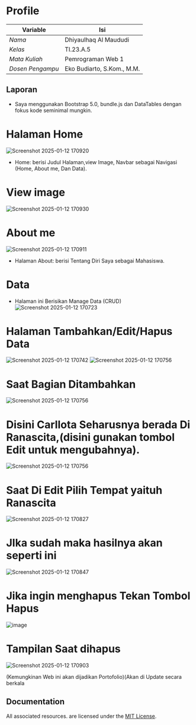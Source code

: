# Profile
| Variable         |             Isi            |
|------------------|----------------------------|
| *Nama*           |    Dhiyaulhaq Al Maududi   |
| *Kelas*          |          TI.23.A.5         |
| *Mata Kuliah*    |     Pemrograman Web 1      |
| *Dosen Pengampu* | Eko Budiarto, S.Kom., M.M. |

## Laporan 
- Saya menggunakan Bootstrap 5.0, bundle.js dan DataTables dengan fokus kode seminimal mungkin.

# Halaman Home
![Screenshot 2025-01-12 170920](https://github.com/user-attachments/assets/4b17876b-870a-4f85-9688-d5f4c4e94dab)
- Home: berisi Judul Halaman,view Image, Navbar sebagai Navigasi (Home, About me, Dan Data).

# View image
![Screenshot 2025-01-12 170930](https://github.com/user-attachments/assets/1095371c-2e58-42b9-97d3-46731a4e7dbd)

# About me
![Screenshot 2025-01-12 170911](https://github.com/user-attachments/assets/6a0ba58e-f85c-4f3d-add3-24236559eb3a)
- Halaman About: berisi Tentang Diri Saya sebagai Mahasiswa.

# Data
- Halaman ini Berisikan Manage Data (CRUD)
![Screenshot 2025-01-12 170723](https://github.com/user-attachments/assets/765e5bf1-1dd1-456b-afd9-8dcfd83363d4)

# Halaman Tambahkan/Edit/Hapus Data
![Screenshot 2025-01-12 170742](https://github.com/user-attachments/assets/7286386d-983b-408c-8258-64a928032680)
![Screenshot 2025-01-12 170756](https://github.com/user-attachments/assets/143faf4b-c215-4317-8079-b3c5e6a8e823)

# Saat Bagian Ditambahkan
![Screenshot 2025-01-12 170756](https://github.com/user-attachments/assets/5270cc1d-c9dc-4d09-b822-145149d0a92e)

# Disini Carllota Seharusnya berada Di Ranascita,(disini gunakan tombol Edit untuk mengubahnya).
![Screenshot 2025-01-12 170756](https://github.com/user-attachments/assets/038e1540-7cbf-4f31-a4b6-f161e9fe2cac)

# Saat Di Edit Pilih Tempat yaituh Ranascita 
![Screenshot 2025-01-12 170827](https://github.com/user-attachments/assets/8f17eb8c-9644-4787-87e2-4ad078140bc9)

# JIka sudah maka hasilnya akan seperti ini
![Screenshot 2025-01-12 170847](https://github.com/user-attachments/assets/718fa661-df8c-49d7-8948-215655c3b83f)

# Jika ingin menghapus Tekan Tombol Hapus
![image](https://github.com/user-attachments/assets/09350ca6-2d80-4aad-b165-2b92563a8ee0)

# Tampilan Saat dihapus
![Screenshot 2025-01-12 170903](https://github.com/user-attachments/assets/96b9d439-0363-487f-b184-aa7bce634f33)


(Kemungkinan Web ini akan dijadikan Portofolio)(Akan di Update secara berkala

## Documentation

All associated resources. are licensed under the [MIT License](https://mit-license.org/).
